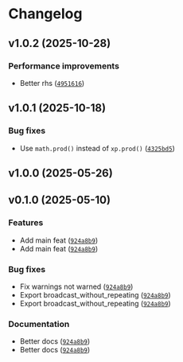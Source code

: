 # Changelog

## v1.0.2 (2025-10-28)

### Performance improvements

- Better rhs ([`4951616`](https://github.com/34j/batch-tensorsolve/commit/495161602e3e159f08384546b46898346a4853db))

## v1.0.1 (2025-10-18)

### Bug fixes

- Use `math.prod()` instead of `xp.prod()` ([`4325bd5`](https://github.com/34j/batch-tensorsolve/commit/4325bd5344405787dffdb6870216390bb860f21c))

## v1.0.0 (2025-05-26)

## v0.1.0 (2025-05-10)

### Features

- Add main feat ([`924a8b9`](https://github.com/34j/batch-tensorsolve/commit/924a8b99a99e50e01018a4848bf05e95acbcf1f6))
- Add main feat ([`924a8b9`](https://github.com/34j/batch-tensorsolve/commit/924a8b99a99e50e01018a4848bf05e95acbcf1f6))

### Bug fixes

- Fix warnings not warned ([`924a8b9`](https://github.com/34j/batch-tensorsolve/commit/924a8b99a99e50e01018a4848bf05e95acbcf1f6))
- Export broadcast_without_repeating ([`924a8b9`](https://github.com/34j/batch-tensorsolve/commit/924a8b99a99e50e01018a4848bf05e95acbcf1f6))
- Export broadcast_without_repeating ([`924a8b9`](https://github.com/34j/batch-tensorsolve/commit/924a8b99a99e50e01018a4848bf05e95acbcf1f6))

### Documentation

- Better docs ([`924a8b9`](https://github.com/34j/batch-tensorsolve/commit/924a8b99a99e50e01018a4848bf05e95acbcf1f6))
- Better docs ([`924a8b9`](https://github.com/34j/batch-tensorsolve/commit/924a8b99a99e50e01018a4848bf05e95acbcf1f6))
